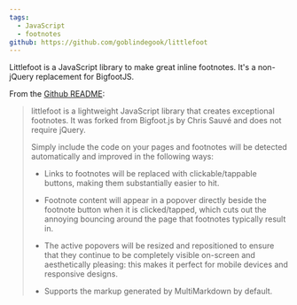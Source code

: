 ```yaml
---
tags:
  - JavaScript
  - footnotes
github: https://github.com/goblindegook/littlefoot
---
```

Littlefoot is a JavaScript library to make great inline footnotes. It's a non-jQuery replacement for BigfootJS.

From the [Github README](https://github.com/goblindegook/littlefoot):  

> littlefoot is a lightweight JavaScript library that creates exceptional footnotes. It was forked from Bigfoot.js by Chris Sauvé and does not require jQuery.  
>   
> Simply include the code on your pages and footnotes will be detected automatically and improved in the following ways:
> 
> - Links to footnotes will be replaced with clickable/tappable buttons, making them substantially easier to hit.
>     
> - Footnote content will appear in a popover directly beside the footnote button when it is clicked/tapped, which cuts out the annoying bouncing around the page that footnotes typically result in.
>     
> - The active popovers will be resized and repositioned to ensure that they continue to be completely visible on-screen and aesthetically pleasing: this makes it perfect for mobile devices and responsive designs.
>     
> - Supports the markup generated by MultiMarkdown by default.
>